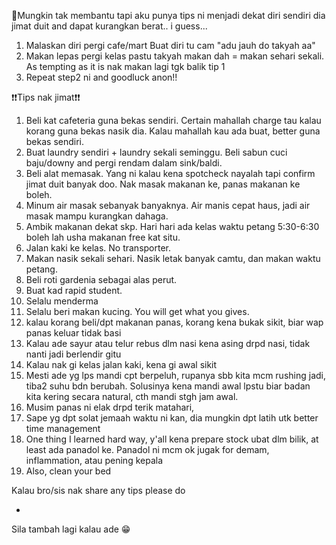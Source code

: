 
📲Mungkin tak membantu tapi aku punya tips ni menjadi dekat diri sendiri dia jimat duit and dapat kurangkan berat.. i guess...

1. Malaskan diri pergi cafe/mart
Buat diri tu cam "adu jauh do takyah aa"
2. Makan lepas pergi kelas pastu takyah makan dah = makan sehari sekali. As tempting as it is nak makan lagi tgk balik tip 1
3. Repeat step2 ni and goodluck anon!!

❗❗Tips nak jimat❗❗

1. Beli kat cafeteria guna bekas sendiri. Certain mahallah charge tau kalau korang guna bekas nasik dia. Kalau mahallah kau ada buat, better guna bekas sendiri.
2. Buat laundry sendiri + laundry sekali seminggu. Beli sabun cuci baju/downy and pergi rendam dalam sink/baldi.
3. Beli alat memasak. Yang ni kalau kena spotcheck nayalah tapi confirm jimat duit banyak doo. Nak masak makanan ke, panas makanan ke boleh.
4. Minum air masak sebanyak banyaknya. Air manis cepat haus, jadi air masak mampu kurangkan dahaga.
5. Ambik makanan dekat skp. Hari hari ada kelas waktu petang 5:30-6:30 boleh lah usha makanan free kat situ.
6. Jalan kaki ke kelas. No transporter.
7. Makan nasik sekali sehari. Nasik letak banyak camtu, dan makan waktu petang.
8. Beli roti gardenia sebagai alas perut.
9. Buat kad rapid student.
10. Selalu menderma
11. Selalu beri makan kucing. You will get what you gives.
12. kalau korang beli/dpt makanan panas, korang kena bukak sikit, biar wap panas keluar tidak basi
13. Kalau ade sayur atau telur rebus dlm nasi kena asing drpd nasi, tidak nanti jadi berlendir gitu
14. Kalau nak gi kelas jalan kaki, kena gi awal sikit
15. Mesti ade yg lps mandi cpt berpeluh, rupanya sbb kita mcm rushing jadi, tiba2 suhu bdn berubah. Solusinya kena mandi awal lpstu biar badan kita kering secara natural, cth mandi stgh jam awal.
16. Musim panas ni elak drpd terik matahari,
17. Sape yg dpt solat jemaah waktu ni kan, dia mungkin dpt latih utk better time management
18. One thing I learned hard way, y'all kena prepare stock ubat dlm bilik, at least ada panadol ke. Panadol ni mcm ok jugak for demam, inflammation, atau pening kepala
19. Also, clean your bed

Kalau bro/sis nak share any tips please do

+

Sila tambah lagi kalau ade 😁
